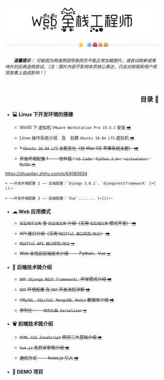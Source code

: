 <div align=center>
    <img src="pics/title.PNG" width=600 alt="Web 全栈工程师">
    <br><br>
    <img src="pics/cutline1.gif" width=800 alt="分割线">
    <br><br>
</div>

&emsp;&emsp;***温馨提示：** 可能因为网速原因导致网页不能正常加载图片，请尝试刷新或等待片刻后再选择尝试。（注：图片内容不影响本页核心表达，只会对排版和用户视觉效果上造成影响！）* 

<br>

<!-- ## 📖 目录 -->
<div align=right>
    <h2>目录 📖</h2>
</div>

+ ### 💻 Linux 下开发环境的搭建

    + Win10 下 虚拟机 `VMware Workstation Pro 15.5.1` 安装 [➡](/docs/1.%20Linux%20下开发环境的搭建/Win10%20下%20虚拟机%20VMware%20Workstation%20Pro%2015.5.1%20安装.md#head)

    + Linux 操作系统介绍&emsp;及&emsp;创建 `Ubuntu 18.04 LTS` 虚拟机 [➡]()

    + ~~\* `Ubuntu 18.04 LTS` 主题美化（仿 Mac OS 苹果系统主题） [➡]()~~

    + ~~开发环境配置 1 —— 软件篇：`VS Code`、`Python 3.6+`、`virtualenv`、`MySQL` [➡]()~~

<https://zhuanlan.zhihu.com/p/64080934>

    + ~~开发环境配置 2 —— 后端配置：`Django 3.0.1`、`djangorestframework` [➡]()~~

    + ~~开发环境配置 3 —— 前端配置：`Vue`........ [➡]()~~

+ ### ☁ Web 应用模式

    + ~~`前后端不分离` 及 `前后端分离` 介绍（采用 `前后端分离` 模式开发） [➡]()~~

    + ~~API 接口介绍（采用 `RESTful 接口规范/协议`） [➡]()~~

    + ~~`RESTful API 接口规范/协议` [➡](/docs/2.%20Web%20应用模式/RESTful%20API%20接口规范协议.md#head)~~

    + ~~Web 全栈前后端技术介绍 —— Python、Vue [➡]()~~

+ ### 🚀 后端技术链介绍

    + ~~`DRF（Django REST framework）` 开发模式介绍 [➡]()~~

    + ~~`DRF` 环境配置 及 `DRF` 开发流程详解 [➡]()~~

    + ~~//`MySQL、SQLite3、MongoDB、Redis` 数据库介绍 [➡]()~~

    + ~~序列化 —— `序列化器 Serializer`  [➡](/docs/serializer)~~

+ ### 🗑 前端技术链介绍

    + ~~`HTML CSS JavaScript` 网页三大基础介绍 [➡]()~~

    + ~~`Vue.js` 及其全家桶介绍 [➡]()~~

    + ~~通信方式 —— Axios.js 引入 [➡]()~~

+ ### 📁 DEMO 项目